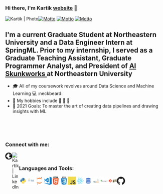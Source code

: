 ### Hi there, I'm Kartik [website] 👋

<img align="left" alt="Kartik | Photo"  src="https://media-exp1.licdn.com/dms/image/C5103AQERr3uNj07ILw/profile-displayphoto-shrink_400_400/0?e=1613001600&v=beta&t=wR1HCqeQqSEargAlcarqodZKZSL9vr7HAhvsufaNCIc" />


[![Motto](https://img.shields.io/badge/Keep-Hustling-red)](https://github.com/kartikkumar7)
[![Motto](https://img.shields.io/badge/Stay-Calm-yellow)](https://github.com/kartikkumar7)
[![Motto](https://img.shields.io/badge/Reach-Goals-green)](https://github.com/kartikkumar7)


## I'm a current Graduate Student at Northeastern University and a Data Engineer Intern at SpringML. Prior to my internship, I served as a Graduate Teaching Assistant, Graduate Programmer Analyst, and President of <a href="https://github.com/neuaiskunkworks/" target="_blank"> AI Skunkworks </a> at Northeastern University  

- :mortar_board: All of my coursework revolves around Data Science and Machine Learning :computer: :neckbeard:
- :runner: My hobbies include :basketball: :tennis: :8ball: 
- 🥅 2021 Goals: To master the art of creating data pipelines and drawing insights with ML

<br />
<br />
<br />

### Connect with me:

[<img align="left" alt="Kartik | website" width="22" src="https://raw.githubusercontent.com/iconic/open-iconic/master/svg/globe.svg" />][website]
[<img align="left" alt="Kartik | LinkedIn" width="22px" src="https://cdn.jsdelivr.net/npm/simple-icons@v3/icons/linkedin.svg" />][linkedin]

<br />

### Languages and Tools:

<img align="left" alt="Python" width="26px" src="https://raw.githubusercontent.com/github/explore/80688e429a7d4ef2fca1e82350fe8e3517d3494d/topics/python/python.png" />
<img align="left" alt="Java" width="26px" src="https://raw.githubusercontent.com/github/explore/80688e429a7d4ef2fca1e82350fe8e3517d3494d/topics/java/java.png" />
<img align="left" alt="Jupyter Notebook" width="26px" src="https://raw.githubusercontent.com/github/explore/80688e429a7d4ef2fca1e82350fe8e3517d3494d/topics/jupyter-notebook/jupyter-notebook.png" />
<img align="left" alt="Visual Studio Code" width="26px" src="https://raw.githubusercontent.com/github/explore/80688e429a7d4ef2fca1e82350fe8e3517d3494d/topics/visual-studio-code/visual-studio-code.png" />
<img align="left" alt="HTML5" width="26px" src="https://raw.githubusercontent.com/github/explore/80688e429a7d4ef2fca1e82350fe8e3517d3494d/topics/html/html.png" />
<img align="left" alt="CSS3" width="26px" src="https://raw.githubusercontent.com/github/explore/80688e429a7d4ef2fca1e82350fe8e3517d3494d/topics/css/css.png" />
<img align="left" alt="JavaScript" width="26px" src="https://raw.githubusercontent.com/github/explore/80688e429a7d4ef2fca1e82350fe8e3517d3494d/topics/javascript/javascript.png" />
<img align="left" alt="React" width="26px" src="https://raw.githubusercontent.com/github/explore/80688e429a7d4ef2fca1e82350fe8e3517d3494d/topics/react/react.png" />
<img align="left" alt="SQL" width="26px" src="https://raw.githubusercontent.com/github/explore/80688e429a7d4ef2fca1e82350fe8e3517d3494d/topics/sql/sql.png" />
<img align="left" alt="MySQL" width="26px" src="https://raw.githubusercontent.com/github/explore/80688e429a7d4ef2fca1e82350fe8e3517d3494d/topics/mysql/mysql.png" />
<img align="left" alt="MongoDB" width="26px" src="https://raw.githubusercontent.com/github/explore/80688e429a7d4ef2fca1e82350fe8e3517d3494d/topics/mongodb/mongodb.png" />
<img align="left" alt="Git" width="26px" src="https://raw.githubusercontent.com/github/explore/80688e429a7d4ef2fca1e82350fe8e3517d3494d/topics/git/git.png" />
<img align="left" alt="GitHub" width="26px" src="https://raw.githubusercontent.com/github/explore/78df643247d429f6cc873026c0622819ad797942/topics/github/github.png" />

<br />
<br />

[website]: https://kartikkumar7.github.io/Kartik_Portfolio/
[linkedin]: https://www.linkedin.com/in/hellokartik/
